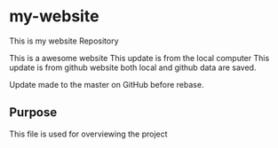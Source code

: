 # my-website
This is my website Repository

This is a awesome website
This update is from the local computer
This update is from github website
both local and github data are saved.

Update made to the master on GitHub before rebase.

## Purpose

This file is used for overviewing the project
